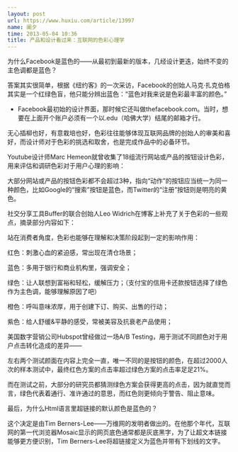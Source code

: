 ```yaml
---
layout: post
url: https://www.huxiu.com/article/13997
name: 阑夕
time: 2013-05-04 10:36
title: 产品和设计看过来：互联网的色彩心理学
---
```

为什么Facebook是蓝色的——从最初到最新的版本，几经设计更迭，始终不变的主色调都是蓝色？

答案其实很简单，根据《纽约客》的一次采访，Facebook的创始人马克·扎克伯格其实是一个红绿色盲，他只能分辨出蓝色：“蓝色对我来说是色彩最丰富的颜色。”

* Facebook最初始的设计界面，那时候它还叫做thefacebook.com。当时，想要在上面开个账户必须有一个以.edu（哈佛大学）结尾的邮箱才行。

无心插柳也好，有意栽培也好，色彩往往能够体现互联网品牌的创始人的审美和喜好，而设计师对于色彩的挑选和取舍，也是完成作品中的必备环节。

Youtube设计师Marc Hemeon就曾收集了18组流行网站或产品的按钮设计色彩，用来评估和调研色彩对于用户心理的影响：

大部分网站或产品的按钮色彩都不会超过3种，指向“动作”的按钮应当统一为同一种颜色，比如Google的“搜索”按钮是蓝色，而Twitter的“注册”按钮则是明亮的黄色。

社交分享工具Buffer的联合创始人Leo Widrich在博客上补充了关于色彩的一些观点，摘录部分内容如下：

站在消费者角度，色彩也能够在理解和决策阶段起到一定的影响作用：

红色：刺激心血的紧迫感，常出现在清仓场景；

蓝色：多用于银行和商业机构里，强调安全；

绿色：让人联想到富裕和轻松，缓解压力；（支付宝的信用卡还款按钮选择了绿色作为主色调，能够理解原因了吧）

橙色：呼叫意味浓厚，用于创建下订、购买、出售的行动；

紫色：给人舒缓&平静的感受，常被美容及抗衰老产品使用；

美国数字营销公司Hubspot曾经做过一场A/B Testing，用于测试不同颜色对于用户点击转化造成的差异——

左右两个测试颜面在内容上完全一直，唯一不同的是按钮的颜色，在超过2000人次的样本测试中，最终红色方案的点击率超过绿色方案的点击率足足21%。

而在测试之前，大部分的研究员都猜测绿色方案会获得更高的点击，因为就直觉而言，绿色代表着通行、准许通过的意思，而红色则更倾向于警告、阻止意味。

最后，为什么Html语言里超链接的默认颜色是蓝色的？

这个决定是由Tim Berners-Lee——万维网的发明者做出的。在他那个年代，互联网的第一代浏览器Mosaic显示的网页底色通常都是灰底黑字，为了让超文本链接能够更方便识别，Tim Berners-Lee将超链接定义为蓝色并带有下划线的文字。

